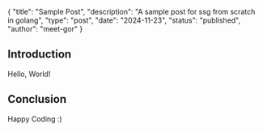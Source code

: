 {
    "title": "Sample Post",
    "description": "A sample post for ssg from scratch in golang",
    "type": "post",
    "date": "2024-11-23",
    "status": "published",
    "author": "meet-gor"
}

## Introduction

Hello, World!

## Conclusion

Happy Coding :)

